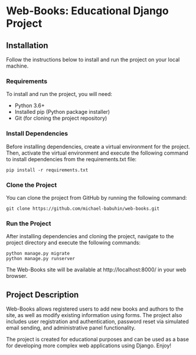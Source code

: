 # Web-Books: Educational Django Project



## Installation

Follow the instructions below to install and run the project on your local machine.

### Requirements

To install and run the project, you will need:

- Python 3.6+
- Installed pip (Python package installer)
- Git (for cloning the project repository)

### Install Dependencies

Before installing dependencies, create a virtual environment for the project. Then, activate the virtual environment and execute the following command to install dependencies from the requirements.txt file:
```
pip install -r requirements.txt
```

### Clone the Project

You can clone the project from GitHub by running the following command:
```
git clone https://github.com/michael-babuhin/web-books.git
```

### Run the Project

After installing dependencies and cloning the project, navigate to the project directory and execute the following commands:

```
python manage.py migrate
python manage.py runserver
```

The Web-Books site will be available at http://localhost:8000/ in your web browser.

## Project Description

Web-Books allows registered users to add new books and authors to the site, as well as modify existing information using forms. The project also includes user registration and authentication, password reset via simulated email sending, and administrative panel functionality.

The project is created for educational purposes and can be used as a base for developing more complex web applications using Django. Enjoy!
